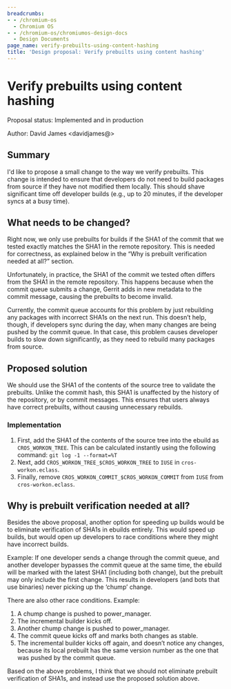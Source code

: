 ```yaml
---
breadcrumbs:
- - /chromium-os
  - Chromium OS
- - /chromium-os/chromiumos-design-docs
  - Design Documents
page_name: verify-prebuilts-using-content-hashing
title: 'Design proposal: Verify prebuilts using content hashing'
---
```


# Verify prebuilts using content hashing

Proposal status: Implemented and in production

Author: David James &lt;davidjames@&gt;

## Summary

I'd like to propose a small change to the way we verify prebuilts. This change
is intended to ensure that developers do not need to build packages from source
if they have not modified them locally. This should shave significant time off
developer builds (e.g., up to 20 minutes, if the developer syncs at a busy
time).

## What needs to be changed?

Right now, we only use prebuilts for builds if the SHA1 of the commit that we
tested exactly matches the SHA1 in the remote repository. This is needed for
correctness, as explained below in the “Why is prebuilt verification needed at
all?” section.

Unfortunately, in practice, the SHA1 of the commit we tested often differs from
the SHA1 in the remote repository. This happens because when the commit queue
submits a change, Gerrit adds in new metadata to the commit message, causing the
prebuilts to become invalid.

Currently, the commit queue accounts for this problem by just rebuilding any
packages with incorrect SHA1s on the next run. This doesn’t help, though, if
developers sync during the day, when many changes are being pushed by the commit
queue. In that case, this problem causes developer builds to slow down
significantly, as they need to rebuild many packages from source.

## Proposed solution

We should use the SHA1 of the contents of the source tree to validate the
prebuilts. Unlike the commit hash, this SHA1 is unaffected by the history of the
repository, or by commit messages. This ensures that users always have correct
prebuilts, without causing unnecessary rebuilds.

### Implementation

1.  First, add the SHA1 of the contents of the source tree into the
            ebuild as `CROS_WORKON_TREE`. This can be calculated instantly using
            the following command:
    `git log -1 --format=%T`
2.  Next, add `CROS_WORKON_TREE_$CROS_WORKON_TREE` to `IUSE` in
            `cros-workon.eclass`.
3.  Finally, remove `CROS_WORKON_COMMIT_$CROS_WORKON_COMMIT` from `IUSE`
            from `cros-workon.eclass`.

## Why is prebuilt verification needed at all?

Besides the above proposal, another option for speeding up builds would be to
eliminate verification of SHA1s in ebuilds entirely. This would speed up builds,
but would open up developers to race conditions where they might have incorrect
builds.

Example: If one developer sends a change through the commit queue, and another
developer bypasses the commit queue at the same time, the ebuild will be marked
with the latest SHA1 (including both change), but the prebuilt may only include
the first change. This results in developers (and bots that use binaries) never
picking up the ‘chump’ change.

There are also other race conditions. Example:

1.  A chump change is pushed to power_manager.
2.  The incremental builder kicks off.
3.  Another chump change is pushed to power_manager.
4.  The commit queue kicks off and marks both changes as stable.
5.  The incremental builder kicks off again, and doesn’t notice any
            changes, because its local prebuilt has the same version number as
            the one that was pushed by the commit queue.

Based on the above problems, I think that we should not eliminate prebuilt
verification of SHA1s, and instead use the proposed solution above.